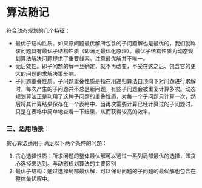# 算法随记



符合动态规划的几个特征：

- 最优子结构性质。如果原问题最优解所包含的子问题解也是最优的，我们就称该问题具有最优子结构性质（即满足最优化原理）。最优子结构性质为动态规划算法解决问题提供了重要线索。注意最优解并不唯一。
- 无后效性。即子问题的解一旦确定，就不再改变，不受在这之后、包含它的更大的问题的求解决策影响。
- 子问题重叠性质。子问题重叠性质是指在用递归算法自顶向下对问题进行求解时，每次产生的子问题并不总是新问题，有些子问题会被重复计算多次。动态规划算法正是利用了这种子问题的重叠性质，对每一个子问题只计算一次，然后将其计算结果保存在一个表格中，当再次需要计算已经计算过的子问题时，只是在表格中简单地查看一下结果，从而获得较高的效率。



### 三、适用场景：

贪心算法适用于满足以下两个条件的问题：

1. 贪心选择性质：所求问题的整体最优解可以通过一系列局部最优的选择，即贪心选择来达到。与动态规划算法的主要区别
2. 最优子结构：通过选择局部最优解，可以保证问题的子问题的最优解也包含在整体最优解中。